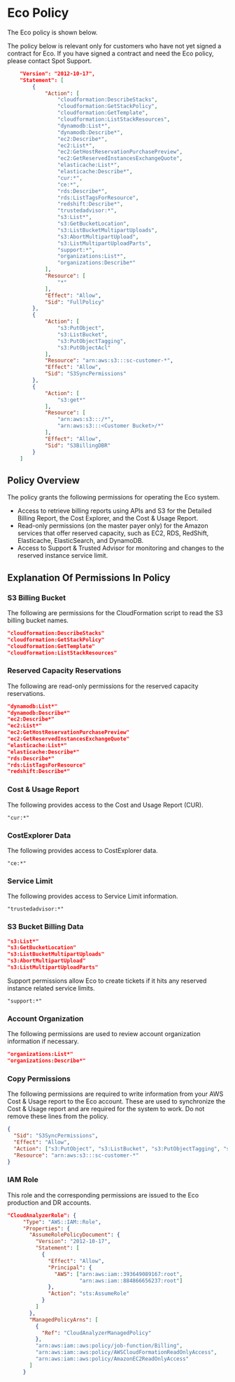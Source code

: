 # Eco Policy

The Eco policy is shown below.

The policy below is relevant only for customers who have not yet signed a contract for Eco. If you have signed a contract and need the Eco policy, please contact Spot Support.

```json
    "Version": "2012-10-17",
    "Statement": [
        {
            "Action": [
                "cloudformation:DescribeStacks",
                "cloudformation:GetStackPolicy",
                "cloudformation:GetTemplate",
                "cloudformation:ListStackResources",
                "dynamodb:List*",
                "dynamodb:Describe*",
                "ec2:Describe*",
                "ec2:List*",
                "ec2:GetHostReservationPurchasePreview",
                "ec2:GetReservedInstancesExchangeQuote",
                "elasticache:List*",
                "elasticache:Describe*",
                "cur:*",
                "ce:*",
                "rds:Describe*",
                "rds:ListTagsForResource",
                "redshift:Describe*",
                "trustedadvisor:*",
                "s3:List*",
                "s3:GetBucketLocation",
                "s3:ListBucketMultipartUploads",
                "s3:AbortMultipartUpload",
                "s3:ListMultipartUploadParts",
                "support:*",
                "organizations:List*",
                "organizations:Describe*"
            ],
            "Resource": [
                "*"
            ],
            "Effect": "Allow",
            "Sid": "FullPolicy"
        },
        {
            "Action": [
                "s3:PutObject",
                "s3:ListBucket",
                "s3:PutObjectTagging",
                "s3:PutObjectAcl"
            ],
            "Resource": "arn:aws:s3:::sc-customer-*",
            "Effect": "Allow",
            "Sid": "S3SyncPermissions"
        },
        {
            "Action": [
                "s3:get*"
            ],
            "Resource": [
                "arn:aws:s3:::/*",
                "arn:aws:s3:::<Customer Bucket>/*"
            ],
            "Effect": "Allow",
            "Sid": "S3BillingDBR"
        }
    ]
```

## Policy Overview

The policy grants the following permissions for operating the Eco system.

- Access to retrieve billing reports using APIs and S3 for the Detailed Billing Report, the Cost Explorer, and the Cost & Usage Report.
- Read-only permissions (on the master payer only) for the Amazon services that offer reserved capacity, such as EC2, RDS, RedShift, Elasticache, ElasticSearch, and DynamoDB.
- Access to Support & Trusted Advisor for monitoring and changes to the reserved instance service limit.

## Explanation Of Permissions In Policy

### S3 Billing Bucket

The following are permissions for the CloudFormation script to read the S3 billing bucket names.

```json
"cloudformation:DescribeStacks"
"cloudformation:GetStackPolicy"
"cloudformation:GetTemplate"
"cloudformation:ListStackResources"
```

### Reserved Capacity Reservations

The following are read-only permissions for the reserved capacity reservations.

```json
"dynamodb:List*"
"dynamodb:Describe*"
"ec2:Describe*"
"ec2:List*"
"ec2:GetHostReservationPurchasePreview"
"ec2:GetReservedInstancesExchangeQuote"
"elasticache:List*"
"elasticache:Describe*"
"rds:Describe*"
"rds:ListTagsForResource"
"redshift:Describe*"
```

### Cost & Usage Report

The following provides access to the Cost and Usage Report (CUR).

`"cur:*"`

### CostExplorer Data

The following provides access to CostExplorer data.

`"ce:*"`

### Service Limit

The following provides access to Service Limit information.

`"trustedadvisor:*"`

### S3 Bucket Billing Data

```json
"s3:List*"
"s3:GetBucketLocation"
"s3:ListBucketMultipartUploads"
"s3:AbortMultipartUpload"
"s3:ListMultipartUploadParts"
```

Support permissions allow Eco to create tickets if it hits any reserved instance related service limits.

`"support:*"`

### Account Organization

The following permissions are used to review account organization information if necessary.

```json
"organizations:List*"
"organizations:Describe*"
```

### Copy Permissions

The following permissions are required to write information from your AWS Cost & Usage report to the Eco account. These are used to synchronize the Cost & Usage report and are required for the system to work. Do not remove these lines from the policy.

```json
{
  "Sid": "S3SyncPermissions",
  "Effect": "Allow",
  "Action": ["s3:PutObject", "s3:ListBucket", "s3:PutObjectTagging", "s3:PutObjectAcl"],
  "Resource": "arn:aws:s3:::sc-customer-*"
}
```

### IAM Role

This role and the corresponding permissions are issued to the Eco production and DR accounts.

```json
"CloudAnalyzerRole": {
     "Type": "AWS::IAM::Role",
     "Properties": {
       "AssumeRolePolicyDocument": {
         "Version": "2012-10-17",
         "Statement": [
           {
             "Effect": "Allow",
             "Principal": {
               "AWS": ["arn:aws:iam::393649089167:root",
                       "arn:aws:iam::884866656237:root"]
             },
             "Action": "sts:AssumeRole"
           }
         ]
       },
       "ManagedPolicyArns": [
         {
           "Ref": "CloudAnalyzerManagedPolicy"
         },
         "arn:aws:iam::aws:policy/job-function/Billing",
         "arn:aws:iam::aws:policy/AWSCloudFormationReadOnlyAccess",
         "arn:aws:iam::aws:policy/AmazonEC2ReadOnlyAccess"
       ]
     }
```
